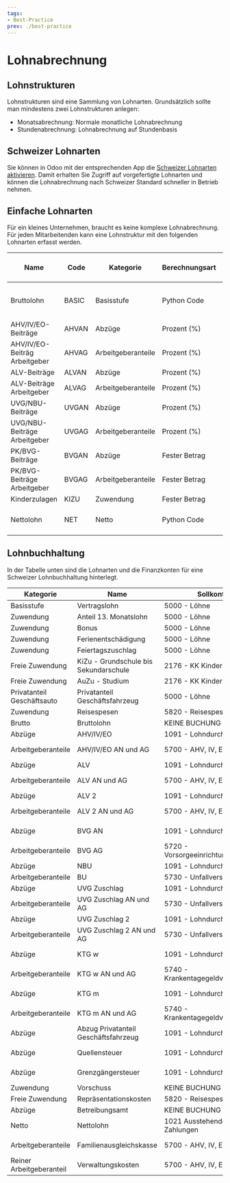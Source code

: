 ```yaml
---
tags:
- Best-Practice
prev: ./best-practice
---
```

# Lohnabrechnung

## Lohnstrukturen

Lohnstrukturen sind eine Sammlung von Lohnarten. Grundsätzlich sollte man mindestens zwei Lohnstrukturen anlegen:

* Monatsabrechnung: Normale monatliche Lohnabrechnung
* Stundenabrechnung: Lohnabrechnung auf Stundenbasis

## Schweizer Lohnarten

Sie können in Odoo mit der entsprechenden App die [Schweizer Lohnarten aktivieren](Gio%20Payroll%20Custom.md#Schweizer%20Lohnarten%20aktivieren). Damit erhalten Sie Zugriff auf vorgefertigte Lohnarten und können die Lohnabrechnung nach Schweizer Standard schneller in Betrieb nehmen.

## Einfache Lohnarten

Für ein kleines Unternehmen, braucht es keine komplexe Lohnabrechnung. Für jeden Mitarbeitenden kann eine Lohnstruktur mit den folgenden Lohnarten erfasst werden.

| Name                          | Code  | Kategorie          | Berechnungsart | Prozent basierend auf | Prozent (%) | Menge | Python Code                                                                       |
| ----------------------------- | ----- | ------------------ | -------------- | --------------------- | ----------- | ----- | --------------------------------------------------------------------------------- |
| Bruttolohn                    | BASIC | Basisstufe         | Python Code    |                       | 0           | 1.0   | `result = payslip.paid_amount + (inputs.BASIC13.amount if inputs.BASIC13 else 0)` |
| AHV/IV/EO-Beiträge            | AHVAN | Abzüge             | Prozent (%)    | BASIC                 | 5.275       | -1.0  |                                                                                   |
| AHV/IV/EO-Beiträg Arbeitgeber | AHVAG | Arbeitgeberanteile | Prozent (%)    | BASIC                 | 5.275       | -1.0  |                                                                                   |
| ALV-Beiträge                  | ALVAN | Abzüge             | Prozent (%)    | BASIC                 | 1.1         | -1.0  |                                                                                   |
| ALV-Beiträge Arbeitgeber      | ALVAG | Arbeitgeberanteile | Prozent (%)    | BASIC                 | 1.1         | -1.0  |                                                                                   |
| UVG/NBU-Beiträge              | UVGAN | Abzüge             | Prozent (%)    | BASIC                 | 1.057       | -1.0  |                                                                                   |
| UVG/NBU-Beiträge Arbeitgeber  | UVGAG | Arbeitgeberanteile | Prozent (%)    | BASIC                 | 1.057       | -1.0  |                                                                                   |
| PK/BVG-Beiträge               | BVGAN | Abzüge             | Fester Betrag  | BASIC                 | 2.04        | -1.0  |                                                                                   |
| PK/BVG-Beiträge Arbeitgeber   | BVGAG | Arbeitgeberanteile | Fester Betrag  |                       | 0           | -1.0  |                                                                                   |
| Kinderzulagen                 | KIZU  | Zuwendung          | Fester Betrag  |                       | 0           | 1.0   |                                                                                   |
| Nettolohn                     | NET   | Netto              | Python Code    |                       | 0           | 1.0   | `result = categories.BASIC + categories.ALW + categories.DED`                     |

## Lohnbuchhaltung

In der Tabelle unten sind die Lohnarten und die Finanzkonten für eine Schweizer Lohnbuchhaltung hinterlegt.

| Kategorie                  | Name                                  | Sollkonto                          | Habenkonto                              |
| -------------------------- | ------------------------------------- | ---------------------------------- | --------------------------------------- |
| Basisstufe                 | Vertragslohn                          | 5000 - Löhne                       | 1091 - Lohndurchlaufkonto               |
| Zuwendung                  | Anteil 13. Monatslohn                 | 5000 - Löhne                       | 1091 - Lohndurchlaufkonto               |
| Zuwendung                  | Bonus                                 | 5000 - Löhne                       | 1091 - Lohndurchlaufkonto               |
| Zuwendung                  | Ferienentschädigung                   | 5000 - Löhne                       | 1091 - Lohndurchlaufkonto               |
| Zuwendung                  | Feiertagszuschlag                     | 5000 - Löhne                       | 1091 - Lohndurchlaufkonto               |
| Freie Zuwendung            | KiZu - Grundschule bis Sekundarschule | 2176 - KK Kinderzulagen            | 1091 - Lohndurchlaufkonto               |
| Freie Zuwendung            | AuZu - Studium                        | 2176 - KK Kinderzulagen            | 1091 - Lohndurchlaufkonto               |
| Privatanteil Geschäftsauto | Privatanteil Geschäftsfahrzeug        | 5000 - Löhne                       | 1091 - Lohndurchlaufkonto               |
| Zuwendung                  | Reisespesen                           | 5820 - Reisespesen                 | 1091 - Lohndurchlaufkonto               |
| Brutto                     | Bruttolohn                            | KEINE BUCHUNG                      | KEINE BUCHUNG                           |
| Abzüge                     | AHV/IV/EO                             | 1091 - Lohndurchlaufkonto          | 5700 - AHV, IV, EO, ALV, FAK            |
| Arbeitgeberanteile         | AHV/IV/EO AN und AG                   | 5700 - AHV, IV, EO, ALV, FAK       | 2170 - Verb. ggn. Vorsorgeeinrichtungen |
| Abzüge                     | ALV                                   | 1091 - Lohndurchlaufkonto          | 5700 - AHV, IV, EO, ALV, FAK            |
| Arbeitgeberanteile         | ALV AN und AG                         | 5700 - AHV, IV, EO, ALV, FAK       | 2170 - Verb. ggn. Vorsorgeeinrichtungen |
| Abzüge                     | ALV 2                                 | 1091 - Lohndurchlaufkonto          | 5700 - AHV, IV, EO, ALV, FAK            |
| Arbeitgeberanteile         | ALV 2 AN und AG                       | 5700 - AHV, IV, EO, ALV, FAK       | 2170 - Verb. ggn. Vorsorgeeinrichtungen |
| Abzüge                     | BVG AN                                | 1091 - Lohndurchlaufkonto          | 5720 - Vorsorgeeinrichtungen            |
| Arbeitgeberanteile         | BVG AG                                | 5720 - Vorsorgeeinrichtungen       | 2172 - Verbindlichkeiten BVG            |
| Abzüge                     | NBU                                   | 1091 - Lohndurchlaufkonto          | 2173 - Verbindlichkeiten BU             |
| Arbeitgeberanteile         | BU                                    | 5730 - Unfallversicherung          | 2173 - Verbindlichkeiten BU             |
| Abzüge                     | UVG Zuschlag                          | 1091 - Lohndurchlaufkonto          | 5730 - Unfallversicherung               |
| Arbeitgeberanteile         | UVG Zuschlag AN und AG                | 5730 - Unfallversicherung          | 2174 - Verbindlichkeiten UVGZ           |
| Abzüge                     | UVG Zuschlag 2                        | 1091 - Lohndurchlaufkonto          | 5730 - Unfallversicherung               |
| Arbeitgeberanteile         | UVG Zuschlag 2 AN und AG              | 5730 - Unfallversicherung          | 2174 - Verbindlichkeiten UVGZ           |
| Abzüge                     | KTG w                                 | 1091 - Lohndurchlaufkonto          | 5740 - Krankentagegeldversicherung      |
| Arbeitgeberanteile         | KTG w AN und AG                       | 5740 - Krankentagegeldversicherung | 2175 - Verbindlichkeiten KTG            |
| Abzüge                     | KTG m                                 | 1091 - Lohndurchlaufkonto          | 5740 - Krankentagegeldversicherung      |
| Arbeitgeberanteile         | KTG m AN und AG                       | 5740 - Krankentagegeldversicherung | 2175 - Verbindlichkeiten KTG            |
| Abzüge                     | Abzug Privatanteil Geschäftsfahrzeug  | 1091 - Lohndurchlaufkonto          | 6270 - Privatanteil Fahrzeugaufwand     |
| Abzüge                     | Quellensteuer                         | 1091 - Lohndurchlaufkonto          | 2179 - Verbindlichkeiten Quellensteuer  |
| Abzüge                     | Grenzgängersteuer                     | 1091 - Lohndurchlaufkonto          | 2179 - Verbindlichkeiten Quellensteuer  |
| Zuwendung                  | Vorschuss                             | KEINE BUCHUNG                      | KEINE BUCHUNG                           |
| Freie Zuwendung            | Repräsentationskosten                 | 5820 - Reisespesen                 | 1091 - Lohndurchlaufkonto               |
| Abzüge                     | Betreibungsamt                        | KEINE BUCHUNG                      | KEINE BUCHUNG                           |
| Netto                      | Nettolohn                             | 1021 Ausstehende Zahlungen         | 1091 - Lohndurchlaufkonto               |
| Arbeitgeberanteile         | Familienausgleichskasse               | 5700 - AHV, IV, EO, ALV, FAK       | 2170 - Verb. ggn. Vorsorgeeinrichtungen |
| Reiner Arbeitgeberanteil   | Verwaltungskosten                     | 5700 - AHV, IV, EO, ALV, FAK       | 2170 - Verb. ggn. Vorsorgeeinrichtungen |
